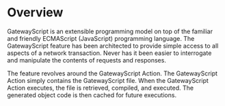 # Overview
GatewayScript is an extensible programming model on top of the familiar and friendly ECMAScript
(JavaScript) programming language. The GatewayScript feature has been architected to provide simple
access to all aspects of a network transaction. Never has it been easier to interrogate and
manipulate the contents of requests and responses.

The feature revolves around the GatewayScript Action. The GatewayScript Action simply contains the
GatewayScript file. When the GatewayScript Action executes, the file is retrieved, compiled, and
executed. The generated object code is then cached for future executions.
